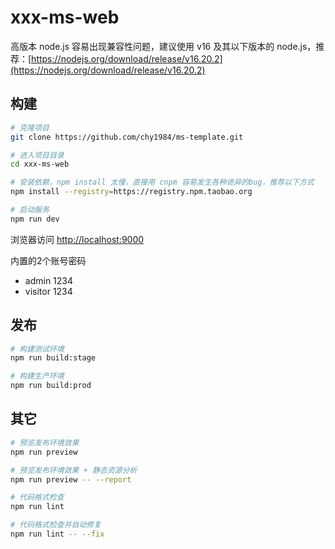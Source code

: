 # xxx-ms-web
高版本 node.js 容易出现兼容性问题，建议使用 v16 及其以下版本的 node.js，推荐：[https://nodejs.org/download/release/v16.20.2](https://nodejs.org/download/release/v16.20.2)

## 构建
```bash
# 克隆项目
git clone https://github.com/chy1984/ms-template.git

# 进入项目目录
cd xxx-ms-web

# 安装依赖，npm install 太慢，直接用 cnpm 容易发生各种诡异的bug，推荐以下方式
npm install --registry=https://registry.npm.taobao.org

# 启动服务
npm run dev
```
浏览器访问 [http://localhost:9000](http://localhost:9000)

内置的2个账号密码
- admin 1234
- visitor 1234

## 发布
```bash
# 构建测试环境
npm run build:stage

# 构建生产环境
npm run build:prod
```

## 其它
```bash
# 预览发布环境效果
npm run preview

# 预览发布环境效果 + 静态资源分析
npm run preview -- --report

# 代码格式检查
npm run lint

# 代码格式检查并自动修复
npm run lint -- --fix
```
